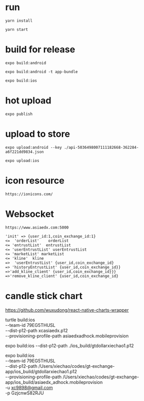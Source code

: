 # run

    yarn install
    
    yarn start


# build for release

    expo build:android
    
    expo build:android -t app-bundle
    
    expo build:ios

# hot  upload

    expo publish

# upload to store

    expo upload:android --key ./api-5036498007111182668-362284-a6f221dd9834.json
    
    expo upload:ios

# icon resource

    https://ionicons.com/
    
# Websocket
    
    https://www.asiaedx.com:5000
    
    'init' => {user_id:1,coin_exchange_id:1}
    <=  'orderList'    orderList
    <= 'entrustList'  entrustList
    <= 'userEntrustList' userEntrustList
    <= 'marketList' marketList
    <= 'kline'  kline
    =>  'userEntrustList' {user_id,coin_exchange_id}
    => 'historyEntrustList' {user_id,coin_exchange_id}}
    =>'add_kline_client' {user_id,coin_exchange_id}}}
    =>'remove_kline_client' {user_id,coin_exchange_id}
    
# candle stick chart
https://github.com/wuxudong/react-native-charts-wrapper


turtle build:ios \
  --team-id 79EG5THUSL \
  --dist-p12-path xcasiaedx.p12 \
  --provisioning-profile-path asiaedxadhock.mobileprovision
  
expo build:ios --dist-p12-path ./ios_build/gtdollarxiechao1.p12

expo build:ios \
  --team-id 79EG5THUSL \
  --dist-p12-path /Users/xiechao/codes/gt-exchange-app/ios_build/gtdollarxiechao1.p12 \
  --provisioning-profile-path /Users/xiechao/codes/gt-exchange-app/ios_build/asiaedx_adhock.mobileprovision \
  -u xc9898@gmail.com \
  -p GzjcnwS82RJU
